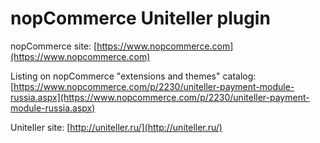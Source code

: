 ﻿nopCommerce Uniteller plugin
===========

nopCommerce site: [https://www.nopcommerce.com](https://www.nopcommerce.com)


Listing on nopCommerce "extensions and themes" catalog: [https://www.nopcommerce.com/p/2230/uniteller-payment-module-russia.aspx](https://www.nopcommerce.com/p/2230/uniteller-payment-module-russia.aspx)


Uniteller site: [http://uniteller.ru/](http://uniteller.ru/)
